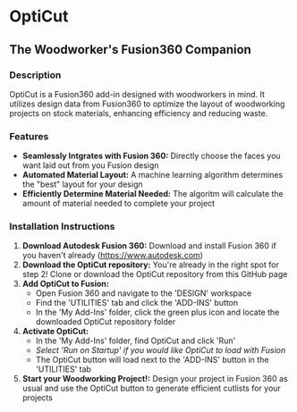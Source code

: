 # OptiCut
## The Woodworker's Fusion360 Companion

### Description
OptiCut is a Fusion360 add-in designed with woodworkers in mind. It utilizes design data from Fusion360 to optimize the layout of woodworking projects on stock materials, enhancing efficiency and reducing waste.

### Features
* __Seamlessly Intgrates with Fusion 360:__ Directly choose the faces you want laid out from you Fusion design
* __Automated Material Layout:__  A machine learning algorithm determines the "best" layout for your design
* __Efficiently Determine Material Needed:__ The algoritm will calculate the amount of material needed to complete your project

### Installation Instructions
1. __Download Autodesk Fusion 360:__ Download and install Fusion 360 if you haven't already (https://www.autodesk.com)
2. __Download the OptiCut repository:__ You're already in the right spot for step 2! Clone or download the OptiCut repository from this GitHub page 
3. __Add OptiCut to Fusion:__
   * Open Fusion 360 and navigate to the 'DESIGN' workspace
   * Find the 'UTILITIES' tab and click the 'ADD-INS' button
   * In the 'My Add-Ins' folder, click the green plus icon and locate the downloaded OptiCut repository folder
4. __Activate OptiCut:__
   * In the 'My Add-Ins' folder, find OptiCut and click 'Run'
   * *Select 'Run on Startup' if you would like OptiCut to load with Fusion*
   * The OptiCut button will load next to the 'ADD-INS' button in the 'UTILITIES' tab
5. __Start your Woodworking Project!:__ Design your project in Fusion 360 as usual and use the OptiCut button to generate efficient cutlists for your projects
